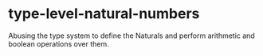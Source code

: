# type-level-natural-numbers
Abusing the type system to define the Naturals and perform arithmetic and boolean operations over them. 
